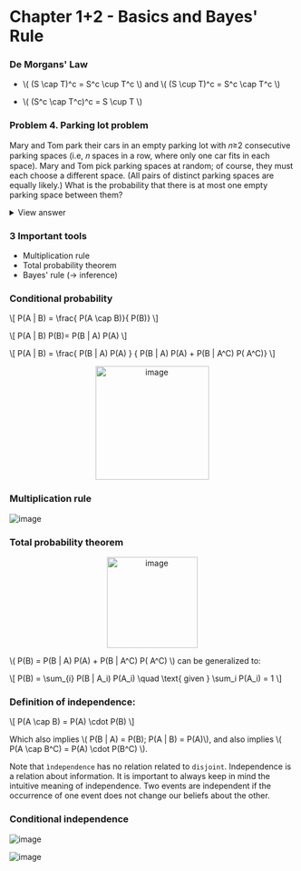 # Chapter 1+2 - Basics and Bayes' Rule

### De Morgans' Law

- \\( (S \cap T)^c = S^c \cup T^c \\) and \\( (S \cup T)^c = S^c \cap T^c \\)

- \\( (S^c \cap T^c)^c = S \cup T \\)

### Problem 4. Parking lot problem

Mary and Tom park their cars in an empty parking lot with 𝑛≥2 consecutive parking spaces (i.e, 𝑛 spaces in a row, where only one car fits in each space). Mary and Tom pick parking spaces at random; of course, they must each choose a different space. (All pairs of distinct parking spaces are equally likely.) What is the probability that there is at most one empty parking space between them?

<details>
<summary>View answer</summary>

- when first car is at head or tail, second car has 2 configurations for each case (gives 4 configurations)
- when first car is at head+1 or tail-1, second har has 3 configurations for each case (gives 6 configurations)
- when first car is at the rest of the place, second car has 4 configurations for each case, giving 4*(n-4) configurations
- the total number of all possible configurations is n*(n-1)
- so the answer should be (4*(n-4)+ 4 +6)/(n*(n-1))

</details>

### 3 Important tools
- Multiplication rule
- Total probability theorem
- Bayes' rule (-> inference)

### Conditional probability

\\[
P(A | B) = \frac{ P(A \cap B)}{ P(B)}
\\]

\\[
P(A | B) P(B)= P(B | A) P(A)
\\]

\\[
P(A | B) = \frac{ P(B | A) P(A) } { P(B | A) P(A) + P(B | A^C) P( A^C)}
\\]

<p align="center">
<img src="https://user-images.githubusercontent.com/161689/118391403-61c83f00-b634-11eb-930a-5a3485b787e7.png" width="200" alt="image"/>
</p>

### Multiplication rule 

![image](https://user-images.githubusercontent.com/161689/118391741-35152700-b636-11eb-8693-2175e57036bc.png)


### Total probability theorem


<p align="center">
<img src="https://user-images.githubusercontent.com/161689/118392492-51b35e00-b63a-11eb-91a8-d213871c1a12.png" width="160" alt="image"/>
</p>


\\(
P(B) = P(B | A) P(A) + P(B | A^C) P( A^C)
\\) can be generalized to:

\\[
P(B) = \sum_{i} P(B | A_i) P(A_i) \quad \text{ given } \sum_i P(A_i) = 1
\\]

### Definition of independence:
\\[
P(A \cap B) = P(A) \cdot P(B)
\\]

Which also implies \\( P(B | A) = P(B); P(A | B) = P(A)\\), and also implies
\\( P(A \cap B^C) = P(A) \cdot P(B^C) \\).

Note that `ìndependence` has no relation related to `disjoint`.
Independence is a relation about information. It is important 
to always keep in mind the intuitive meaning of independence.
Two events are independent if the occurrence of one event 
does not change our beliefs about the other.

### Conditional independence

![image](https://user-images.githubusercontent.com/161689/118397477-80d6c900-b654-11eb-8200-a9ad148dc8a6.png)

![image](https://user-images.githubusercontent.com/161689/118397652-651ff280-b655-11eb-9b29-42c8a4bfa275.png)

